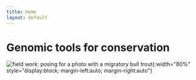 ```yaml
---
title: Home
layout: default
---
```


# Genomic tools for conservation

![field work: posing for a photo with a migratory bull trout](https://jacobwbowman.github.io/website/assets/image/bulltroutselfie.JPG){:width="80%" style="display:block; margin-left:auto; margin-right:auto"}
